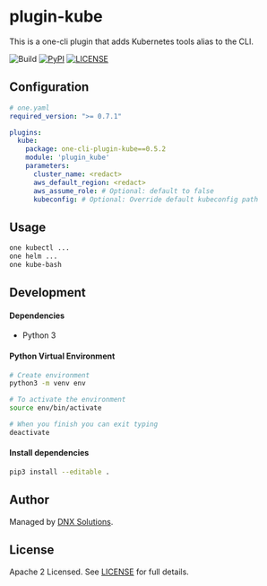 # plugin-kube

This is a one-cli plugin that adds Kubernetes tools alias to the CLI.

![Build](https://github.com/DNXLabs/plugin-dnx-assume/workflows/Build/badge.svg)
[![PyPI](https://badge.fury.io/py/one-cli-plugin-dnx-assume.svg)](https://pypi.python.org/pypi/one-cli-plugin-dnx-assume/)
[![LICENSE](https://img.shields.io/github/license/DNXLabs/plugin-dnx-assume)](https://github.com/DNXLabs/plugin-dnx-assume/blob/master/LICENSE)

## Configuration

```yaml
# one.yaml
required_version: ">= 0.7.1"

plugins:
  kube:
    package: one-cli-plugin-kube==0.5.2
    module: 'plugin_kube'
    parameters:
      cluster_name: <redact>
      aws_default_region: <redact>
      aws_assume_role: # Optional: default to false
      kubeconfig: # Optional: Override default kubeconfig path
```

## Usage

```bash
one kubectl ...
one helm ...
one kube-bash
```

## Development

#### Dependencies

- Python 3

#### Python Virtual Environment

```bash
# Create environment
python3 -m venv env

# To activate the environment
source env/bin/activate

# When you finish you can exit typing
deactivate
```

#### Install dependencies

```bash
pip3 install --editable .
```

## Author

Managed by [DNX Solutions](https://github.com/DNXLabs).

## License

Apache 2 Licensed. See [LICENSE](https://github.com/DNXLabs/plugin-kube/blob/master/LICENSE) for full details.